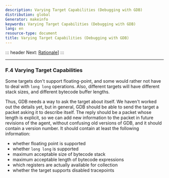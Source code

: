 ```yaml
---
description: Varying Target Capabilities (Debugging with GDB)
distribution: global
Generator: makeinfo
keywords: Varying Target Capabilities (Debugging with GDB)
lang: en
resource-type: document
title: Varying Target Capabilities (Debugging with GDB)
---
```

::: header
Next: [Rationale](Rationale.html#Rationale)]
:::

---

### F.4 Varying Target Capabilities

Some targets don't support floating-point, and some would rather not have to deal with `long long` operations. Also, different targets will have different stack sizes, and different bytecode buffer lengths.

Thus, GDB needs a way to ask the target about itself. We haven't worked out the details yet, but in general, GDB should be able to send the target a packet asking it to describe itself. The reply should be a packet whose length is explicit, so we can add new information to the packet in future revisions of the agent, without confusing old versions of GDB, and it should contain a version number. It should contain at least the following information:

- whether floating point is supported
- whether `long long` is supported
- maximum acceptable size of bytecode stack
- maximum acceptable length of bytecode expressions
- which registers are actually available for collection
- whether the target supports disabled tracepoints
